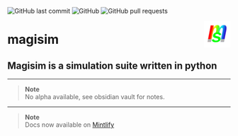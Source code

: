 ![GitHub last commit](https://img.shields.io/github/last-commit/devbrones/magisim)
![GitHub](https://img.shields.io/github/license/devbrones/magisim)
![GitHub pull requests](https://img.shields.io/github/issues-pr/devbrones/magisim)

<p><img align="right" src="./resources/magisim_logo256.png" width=60></p>
<h1>magisim</h1>
<h2 align="left">Magisim is a simulation suite written in python</h2>




---
> **Note**\
> No alpha available, see obsidian vault for notes.


---
> **Note**\
> Docs now available on [Mintlify](https://magisim.mintlify.app/introduction)

